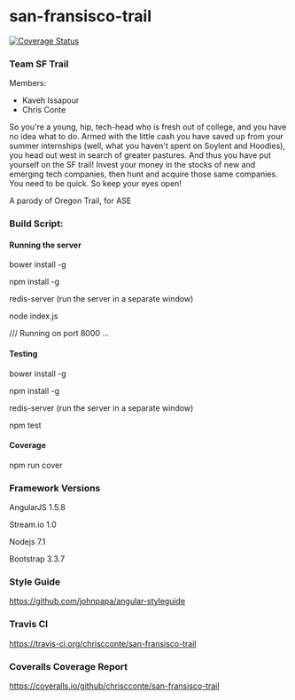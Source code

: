 # san-fransisco-trail

[![Coverage Status](https://coveralls.io/repos/github/chriscconte/san-fransisco-trail/badge.svg?branch=master)](https://coveralls.io/github/chriscconte/san-fransisco-trail?branch=master)

### Team SF Trail
Members:
* Kaveh Issapour
* Chris Conte

So you're a young, hip, tech-head who is fresh out of college, and you have no idea what to do. Armed with the little cash you have saved up from your summer internships (well, what you haven't spent on Soylent and Hoodies), you head out west in search of greater pastures. And thus you have put yourself on the SF trail! Invest your money in the stocks of new and emerging tech companies, then hunt and acquire those same companies. You need to be quick. So keep your eyes open!

A parody of Oregon Trail, for ASE

### Build Script:


#### Running the server

bower install -g

npm install -g

redis-server (run the server in a separate window)

node index.js

/// Running on port  8000 ...

#### Testing


bower install -g

npm install -g

redis-server (run the server in a separate window)

npm test

#### Coverage 

npm run cover

### Framework Versions
AngularJS 1.5.8

Stream.io 1.0

Nodejs 7.1  

Bootstrap 3.3.7  

### Style Guide
https://github.com/johnpapa/angular-styleguide

### Travis CI

https://travis-ci.org/chriscconte/san-fransisco-trail

### Coveralls Coverage Report

https://coveralls.io/github/chriscconte/san-fransisco-trail
